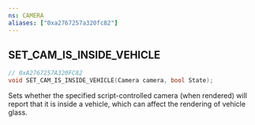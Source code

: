```yaml
---
ns: CAMERA
aliases: ["0xa2767257a320fc82"]
---
```

## SET_CAM_IS_INSIDE_VEHICLE

```c
// 0xA2767257A320FC82
void SET_CAM_IS_INSIDE_VEHICLE(Camera camera, bool State);
```

Sets whether the specified script-controlled camera (when rendered) will report that it is inside a vehicle, which can affect the rendering of vehicle glass.

